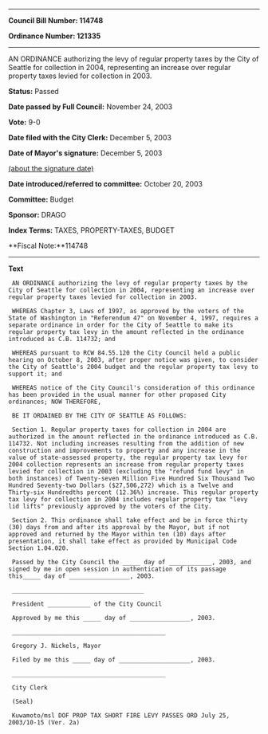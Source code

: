 

********

**Council Bill Number: 114748**
   
**Ordinance Number: 121335**
********

 AN ORDINANCE authorizing the levy of regular property taxes by the City of Seattle for collection in 2004, representing an increase over regular property taxes levied for collection in 2003.

**Status:** Passed
   
**Date passed by Full Council:** November 24, 2003
   
**Vote:** 9-0
   
**Date filed with the City Clerk:** December 5, 2003
   
**Date of Mayor's signature:** December 5, 2003
   
[(about the signature date)](/~public/approvaldate.htm)
   
   
   
**Date introduced/referred to committee:** October 20, 2003
   
**Committee:** Budget
   
**Sponsor:** DRAGO
   
   
**Index Terms:** TAXES, PROPERTY-TAXES, BUDGET

**Fiscal Note:**114748

********

**Text**
   
```
 AN ORDINANCE authorizing the levy of regular property taxes by the City of Seattle for collection in 2004, representing an increase over regular property taxes levied for collection in 2003.

 WHEREAS Chapter 3, Laws of 1997, as approved by the voters of the State of Washington in "Referendum 47" on November 4, 1997, requires a separate ordinance in order for the City of Seattle to make its regular property tax levy in the amount reflected in the ordinance introduced as C.B. 114732; and

 WHEREAS pursuant to RCW 84.55.120 the City Council held a public hearing on October 8, 2003, after proper notice was given, to consider the City of Seattle's 2004 budget and the regular property tax levy to support it; and

 WHEREAS notice of the City Council's consideration of this ordinance has been provided in the usual manner for other proposed City ordinances; NOW THEREFORE,

 BE IT ORDAINED BY THE CITY OF SEATTLE AS FOLLOWS:

 Section 1. Regular property taxes for collection in 2004 are authorized in the amount reflected in the ordinance introduced as C.B. 114732. Not including increases resulting from the addition of new construction and improvements to property and any increase in the value of state-assessed property, the regular property tax levy for 2004 collection represents an increase from regular property taxes levied for collection in 2003 (excluding the "refund fund levy" in both instances) of Twenty-seven Million Five Hundred Six Thousand Two Hundred Seventy-two Dollars ($27,506,272) which is a Twelve and Thirty-six Hundredths percent (12.36%) increase. This regular property tax levy for collection in 2004 includes regular property tax "levy lid lifts" previously approved by the voters of the City.

 Section 2. This ordinance shall take effect and be in force thirty (30) days from and after its approval by the Mayor, but if not approved and returned by the Mayor within ten (10) days after presentation, it shall take effect as provided by Municipal Code Section 1.04.020.

 Passed by the City Council the _____ day of ____________, 2003, and signed by me in open session in authentication of its passage this_____ day of _________________, 2003.

 _____________________________________

 President ____________ of the City Council

 Approved by me this _____ day of _________________, 2003.

 ___________________________________________

 Gregory J. Nickels, Mayor

 Filed by me this _____ day of ____________________, 2003.

 ___________________________________________

 City Clerk

 (Seal)

 Kuwamoto/msl DOF PROP TAX SHORT FIRE LEVY PASSES ORD July 25, 2003/10-15 (Ver. 2a)

```
